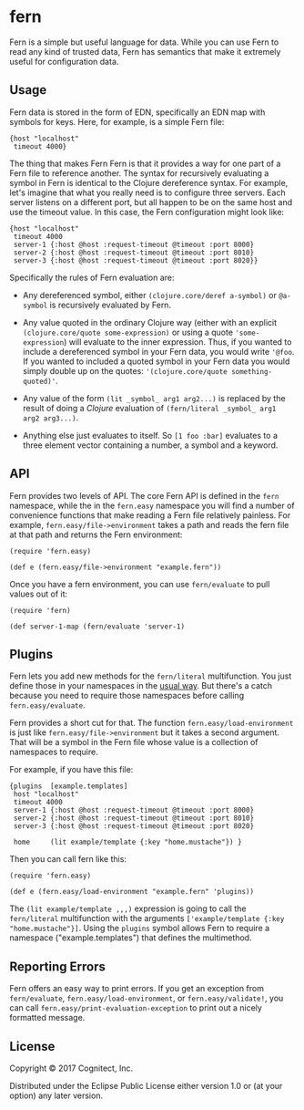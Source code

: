 # fern

Fern is a simple but useful language for data. While you
can use Fern to read any kind of trusted data, Fern has semantics
that make it extremely useful for configuration data.

## Usage

Fern data is stored in the form of EDN, specifically an EDN map with symbols
for keys. Here, for example, is a simple Fern file:

~~~
{host "localhost"
 timeout 4000}
~~~

The thing that makes Fern Fern is that it provides a way
for one part of a Fern file to reference another. The
syntax for recursively evaluating a symbol in Fern is
identical to the Clojure dereference syntax. For example,
let's imagine that what you really need is to configure
three servers. Each server listens on a different port, but
all happen to be on the same host and use the timeout value.
In this case, the Fern configuration might look like:

~~~
{host "localhost"
 timeout 4000
 server-1 {:host @host :request-timeout @timeout :port 8000}
 server-2 {:host @host :request-timeout @timeout :port 8010}
 server-3 {:host @host :request-timeout @timeout :port 8020}}
~~~

Specifically the rules of Fern evaluation are:

* Any dereferenced symbol, either `(clojure.core/deref a-symbol)` or `@a-symbol` is recursively evaluated by Fern.

* Any value quoted in the ordinary Clojure way (either with an explicit `(clojure.core/quote some-expression)` or using a quote `'some-expression`) will evaluate to the inner expression. Thus, if you wanted to include a dereferenced symbol in your Fern data, you would write `'@foo`. If you wanted to included a quoted symbol in your Fern data you would simply double up on the quotes: `'(clojure.core/quote something-quoted)'`.

* Any value of the form `(lit _symbol_ arg1 arg2...)` is replaced by the result of doing a *Clojure* evaluation of `(fern/literal _symbol_ arg1 arg2 arg3...)`.

* Anything else just evaluates to itself. So `[1 foo :bar]` evaluates to a three element vector containing a number, a symbol and a keyword.

## API

Fern provides two levels of API. The core Fern API is defined in the
`fern` namespace, while the in the `fern.easy` namespace you will
find a number of convenience functions that make reading a Fern file
relatively painless. For example, `fern.easy/file->environment`
takes a path and reads the fern file at that path and returns the Fern
environment:

~~~
(require 'fern.easy)

(def e (fern.easy/file->environment "example.fern"))
~~~

Once you have a fern environment, you can use `fern/evaluate` to pull values out of it:

~~~
(require 'fern)

(def server-1-map (fern/evaluate 'server-1)
~~~

## Plugins

Fern lets you add new methods for the `fern/literal`
multifunction. You just define those in your namespaces in the
[usual way](https://clojure.org/reference/multimethods). But there's a
catch because you need to require those namespaces before calling
`fern.easy/evaluate`.

Fern provides a short cut for that. The function
`fern.easy/load-environment` is just like
`fern.easy/file->environment` but it takes a second argument. That
will be a symbol in the Fern file whose value is a collection of
namespaces to require.

For example, if you have this file:

~~~
{plugins  [example.templates]
 host "localhost"
 timeout 4000
 server-1 {:host @host :request-timeout @timeout :port 8000}
 server-2 {:host @host :request-timeout @timeout :port 8010}
 server-3 {:host @host :request-timeout @timeout :port 8020}

 home     (lit example/template {:key "home.mustache"}) }
~~~

Then you can call fern like this:

~~~
(require 'fern.easy)

(def e (fern.easy/load-environment "example.fern" 'plugins))
~~~

The `(lit example/template ,,,)` expression is going to call the
`fern/literal` multifunction with the arguments
`['example/template {:key "home.mustache"}]`. Using the `plugins`
symbol allows Fern to require a namespace ("example.templates") that
defines the multimethod.

## Reporting Errors

Fern offers an easy way to print errors. If you get an exception from
`fern/evaluate`, `fern.easy/load-environment`, or
`fern.easy/validate!`, you can call
`fern.easy/print-evaluation-exception` to print out a nicely formatted message.


## License

Copyright © 2017 Cognitect, Inc.

Distributed under the Eclipse Public License either version 1.0 or (at
your option) any later version.
